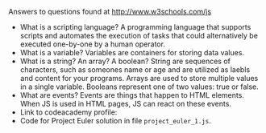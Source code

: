 Answers to questions found at http://www.w3schools.com/js

- What is a scripting language? A programming language that supports scripts and automates the execution of tasks that could alternatively be executed one-by-one by a human operator.
- What is a variable? Variables are containers for storing data values. 
- What is a string? An array? A boolean? String are sequences of characters, such as someones name or age and are utilized as laebls and content for your programs. Arrays are used to store multiple values in a single variable. Booleans represent one of two values: true or false. 
- What are events? Events are things that happen to HTML elements. When JS is used in HTML pages, JS can react on these events.
- Link to codeacademy profile: 
- Code for Project Euler solution in file `project_euler_1.js`.
